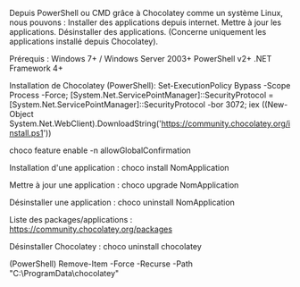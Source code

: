 Depuis PowerShell ou CMD grâce à Chocolatey comme un système Linux, nous pouvons :
Installer des applications depuis internet.
Mettre à jour les applications.
Désinstaller des applications.
(Concerne uniquement les applications installé depuis Chocolatey).

Prérequis :
Windows 7+ / Windows Server 2003+
PowerShell v2+
.NET Framework 4+

Installation de Chocolatey (PowerShell):
Set-ExecutionPolicy Bypass -Scope Process -Force; [System.Net.ServicePointManager]::SecurityProtocol = [System.Net.ServicePointManager]::SecurityProtocol -bor 3072; iex ((New-Object System.Net.WebClient).DownloadString('https://community.chocolatey.org/install.ps1'))

choco feature enable -n allowGlobalConfirmation

Installation d'une application :
choco install NomApplication

Mettre à jour une application :
choco upgrade NomApplication

Désinstaller une application :
choco uninstall NomApplication

Liste des packages/applications :
https://community.chocolatey.org/packages

Désinstaller Chocolatey :
choco uninstall chocolatey

(PowerShell)
Remove-Item -Force -Recurse -Path "C:\ProgramData\chocolatey"
